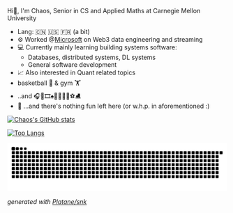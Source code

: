 Hi👋, I'm Chaos, Senior in CS and Applied Maths at Carnegie Mellon University <br>
- Lang: :cn: :us: :fr: (a bit)
- :gear: Worked @[Microsoft](https://github.com/microsoft) on Web3 data engineering and streaming
- :computer: Currently mainly learning building systems software:
  - Databases, distributed systems, DL systems
  - General software development
- :chart_with_upwards_trend: Also interested in Quant related topics
- basketball :basketball: & gym :weight_lifting:
- ..and :headphones::luggage::film_strip::spades::badminton::ping_pong::tennis::ski::soccer::ice_skate:
- 🔁 ...and there's nothing fun left here (or w.h.p. in aforementioned :\)

[![Chaos's GitHub stats](https://github-readme-stats-git-master-chaoszhai.vercel.app/api?username=ChaosZhai&hide=stars&show_icons=true&rank_icon=github)](https://github.com/ChaosZhai/github-readme-stats)

[![Top Langs](https://github-readme-stats-git-master-chaoszhai.vercel.app/api/top-langs/?username=ChaosZhai&langs_count=10&layout=compact&hide=CMake,Makefile,Batchfile,CSS,HTML)](https://github.com/ChaosZhai/github-readme-stats)

<picture>
  <source media="(prefers-color-scheme: dark)" srcset="https://raw.githubusercontent.com/ChaosZhai/ChaosZhai/output/github-contribution-grid-snake-dark.svg">
  <source media="(prefers-color-scheme: light)" srcset="https://raw.githubusercontent.com/ChaosZhai/ChaosZhai/output/github-contribution-grid-snake.svg">
  <img alt="github contribution grid snake animation" src="https://raw.githubusercontent.com/ChaosZhai/ChaosZhai/output/github-contribution-grid-snake.svg">
</picture>

_generated with [Platane/snk](https://github.com/Platane/snk)_
